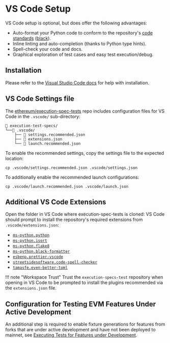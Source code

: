 # VS Code Setup

VS Code setup is optional, but does offer the following advantages:

- Auto-format your Python code to conform to the repository's [code standards](../writing_tests/code_standards.md) ([black](https://black.readthedocs.io/en/stable/)).
- Inline linting and auto-completion (thanks to Python type hints).
- Spell-check your code and docs.
- Graphical exploration of test cases and easy test execution/debug.

## Installation

Please refer to the [Visual Studio Code docs](https://code.visualstudio.com/docs/setup/setup-overview) for help with installation.

## VS Code Settings file

The [ethereum/execution-spec-tests](https://github.com/ethereum/execution-spec-tests) repo includes configuration files for VS Code in the `.vscode/` sub-directory:

```
📁 execution-test-specs/
└──📁 .vscode/
    ├── 📄 settings.recommended.json
    ├── 📄 extensions.json
    └── 📄 launch.recommended.json
```

To enable the recommended settings, copy the settings file to the expected location:

```console
cp .vscode/settings.recommended.json .vscode/settings.json
```

To additionally enable the recommended launch configurations:

```console
cp .vscode/launch.recommended.json .vscode/launch.json
```

## Additional VS Code Extensions

Open the folder in VS Code where execution-spec-tests is cloned: VS Code should prompt to install the repository's required extensions from `.vscode/extensions.json`:

- [`ms-python.python`](https://marketplace.visualstudio.com/items?itemName=ms-python.python)
- [`ms-python.isort`](https://marketplace.visualstudio.com/items?itemName=ms-python.isort)
- [`ms-python.flake8`](https://marketplace.visualstudio.com/items?itemName=ms-python.flake8)
- [`ms-python.black-formatter`](https://marketplace.visualstudio.com/items?itemName=ms-python.black-formatter)
- [`esbenp.prettier-vscode`](https://marketplace.visualstudio.com/items?itemName=esbenp.prettier-vscode)
- [`streetsidesoftware.code-spell-checker`](https://marketplace.visualstudio.com/items?itemName=streetsidesoftware.code-spell-checker)
- [`tamasfe.even-better-toml`](https://marketplace.visualstudio.com/items?itemName=tamasfe.even-better-toml)

!!! note "Workspace Trust"
Trust the `execution-specs-test` repository when opening in VS Code to be prompted to install the plugins recommended via the `extensions.json` file.

## Configuration for Testing EVM Features Under Active Development

An additional step is required to enable fixture generations for features from forks that are under active development and have not been deployed to mainnet, see [Executing Tests for Features under Development](./setup_vs_code.md#configuration-for-testing-evm-features-under-active-development).